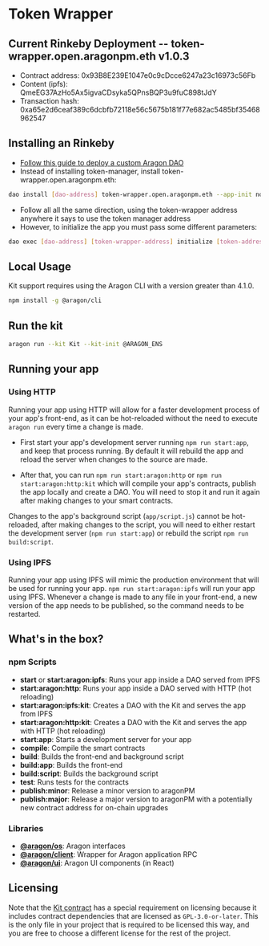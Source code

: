 # Token Wrapper
## Current Rinkeby Deployment -- token-wrapper.open.aragonpm.eth v1.0.3
 - Contract address: 0x93B8E239E1047e0c9cDcce6247a23c16973c56Fb
 - Content (ipfs): QmeEG37AzHo5Ax5igvaCDsyka5QPnsBQP3u9fuC898tJdY
 - Transaction hash: 0xa65e2d6ceaf389c6dcbfb72118e56c5675b181f77e682ac5485bf35468962547

## Installing an Rinkeby
 - [Follow this guide to deploy a custom Aragon DAO](https://forum.aragon.org/t/guide-custom-aragon-organization-deployment-using-the-cli/507)
 - Instead of installing token-manager, install token-wrapper.open.aragonpm.eth:
 ```sh
 dao install [dao-address] token-wrapper.open.aragonpm.eth --app-init none
 ```
 - Follow all all the same direction, using the token-wrapper address anywhere it says to use the token manager address
 - However, to initialize the app you must pass some different parameters:
 ```sh
 dao exec [dao-address] [token-wrapper-address] initialize [token-address] [erc20-address] true
 ```

## Local Usage

Kit support requires using the Aragon CLI with a version greater than 4.1.0.
```sh
npm install -g @aragon/cli
```

## Run the kit

```sh
aragon run --kit Kit --kit-init @ARAGON_ENS
```

## Running your app

### Using HTTP

Running your app using HTTP will allow for a faster development process of your app's front-end, as it can be hot-reloaded without the need to execute `aragon run` every time a change is made.

- First start your app's development server running `npm run start:app`, and keep that process running. By default it will rebuild the app and reload the server when changes to the source are made.

- After that, you can run `npm run start:aragon:http` or `npm run start:aragon:http:kit` which will compile your app's contracts, publish the app locally and create a DAO. You will need to stop it and run it again after making changes to your smart contracts.

Changes to the app's background script (`app/script.js`) cannot be hot-reloaded, after making changes to the script, you will need to either restart the development server (`npm run start:app`) or rebuild the script `npm run build:script`.

### Using IPFS

Running your app using IPFS will mimic the production environment that will be used for running your app. `npm run start:aragon:ipfs` will run your app using IPFS. Whenever a change is made to any file in your front-end, a new version of the app needs to be published, so the command needs to be restarted.

## What's in the box?

### npm Scripts

- **start** or **start:aragon:ipfs**: Runs your app inside a DAO served from IPFS
- **start:aragon:http**: Runs your app inside a DAO served with HTTP (hot reloading)
- **start:aragon:ipfs:kit**: Creates a DAO with the Kit and serves the app from IPFS
- **start:aragon:http:kit**: Creates a DAO with the Kit and serves the app with HTTP (hot reloading)
- **start:app**: Starts a development server for your app
- **compile**: Compile the smart contracts
- **build**: Builds the front-end and background script
- **build:app**: Builds the front-end
- **build:script**: Builds the background script
- **test**: Runs tests for the contracts
- **publish:minor**: Release a minor version to aragonPM
- **publish:major**: Release a major version to aragonPM with a potentially new contract address for on-chain upgrades

### Libraries

- [**@aragon/os**](https://github.com/aragon/aragonos): Aragon interfaces
- [**@aragon/client**](https://github.com/aragon/aragon.js/tree/master/packages/aragon-client): Wrapper for Aragon application RPC
- [**@aragon/ui**](https://github.com/aragon/aragon-ui): Aragon UI components (in React)

## Licensing

Note that the [Kit contract](contracts/Kit.sol) has a special requirement on licensing because it includes contract dependencies that are licensed as `GPL-3.0-or-later`. This is the only file in your project that is required to be licensed this way, and you are free to choose a different license for the rest of the project.

